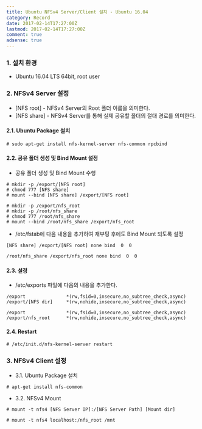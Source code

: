 ```yaml
---
title: Ubuntu NFSv4 Server/Client 설치 - Ubuntu 16.04
category: Record
date: 2017-02-14T17:27:00Z
lastmod: 2017-02-14T17:27:00Z
comment: true
adsense: true
---
```


### 1. 설치 환경

* Ubuntu 16.04 LTS 64bit, root user

### 2. NFSv4 Server 설정

* [NFS root] - NFSv4 Server의 Root 폴더 이름을 의미한다.
* [NFS share] - NFSv4 Server를 통해 실제 공유할 폴더의 절대 경로를 의미한다.

#### 2.1. Ubuntu Package 설치

~~~
# sudo apt-get install nfs-kernel-server nfs-common rpcbind
~~~

#### 2.2. 공유 폴더 생성 및 Bind Mount 설정

* 공유 폴더 생성 및 Bind Mount 수행

~~~
# mkdir -p /export/[NFS root]
# chmod 777 [NFS share]
# mount --bind [NFS share] /export/[NFS root]
~~~

~~~
# mkdir -p /export/nfs_root
# mkdir -p /root/nfs_share
# chmod 777 /root/nfs_share
# mount --bind /root/nfs_share /export/nfs_root
~~~

*  /etc/fstab에 다음 내용을 추가하여 재부팅 후에도 Bind Mount 되도록 설정

~~~
[NFS share] /export/[NFS root] none bind  0  0
~~~

~~~
/root/nfs_share /export/nfs_root none bind  0  0
~~~

#### 2.3. 설정

* /etc/exports 파일에 다음의 내용을 추가한다.

~~~
/export               *(rw,fsid=0,insecure,no_subtree_check,async)
/export/[NFS dir]     *(rw,nohide,insecure,no_subtree_check,async)
~~~

~~~
/export               *(rw,fsid=0,insecure,no_subtree_check,async)
/export/nfs_root      *(rw,nohide,insecure,no_subtree_check,async)
~~~

#### 2.4. Restart

~~~
# /etc/init.d/nfs-kernel-server restart
~~~

### 3. NFSv4 Client 설정

* 3.1. Ubuntu Package 설치

~~~
# apt-get install nfs-common
~~~

* 3.2. NFSv4 Mount

~~~
# mount -t nfs4 [NFS Server IP]:/[NFS Server Path] [Mount dir]
~~~

~~~
# mount -t nfs4 localhost:/nfs_root /mnt
~~~
